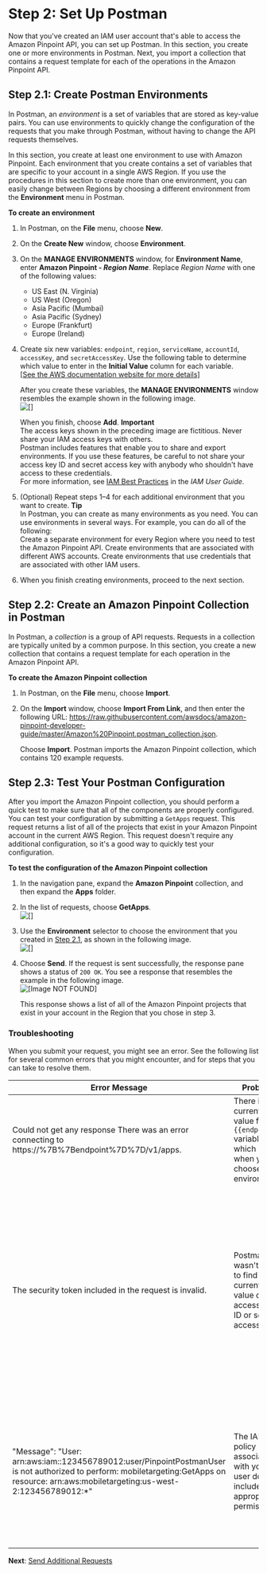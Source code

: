 # Step 2: Set Up Postman<a name="tutorials-using-postman-configuration"></a>

Now that you've created an IAM user account that's able to access the Amazon Pinpoint API, you can set up Postman\. In this section, you create one or more environments in Postman\. Next, you import a collection that contains a request template for each of the operations in the Amazon Pinpoint API\.

## Step 2\.1: Create Postman Environments<a name="tutorials-using-postman-configuration-create-environments"></a>

In Postman, an *environment* is a set of variables that are stored as key\-value pairs\. You can use environments to quickly change the configuration of the requests that you make through Postman, without having to change the API requests themselves\.

In this section, you create at least one environment to use with Amazon Pinpoint\. Each environment that you create contains a set of variables that are specific to your account in a single AWS Region\. If you use the procedures in this section to create more than one environment, you can easily change between Regions by choosing a different environment from the **Environment** menu in Postman\.

**To create an environment**

1. In Postman, on the **File** menu, choose **New**\.

1. On the **Create New** window, choose **Environment**\.

1. On the **MANAGE ENVIRONMENTS** window, for **Environment Name**, enter **Amazon Pinpoint \- *Region Name***\. Replace *Region Name* with one of the following values:
   + US East \(N\. Virginia\)
   + US West \(Oregon\)
   + Asia Pacific \(Mumbai\)
   + Asia Pacific \(Sydney\)
   + Europe \(Frankfurt\)
   + Europe \(Ireland\)

1. Create six new variables: `endpoint`, `region`, `serviceName`, `accountId`, `accessKey`, and `secretAccessKey`\. Use the following table to determine which value to enter in the **Initial Value** column for each variable\.    
[\[See the AWS documentation website for more details\]](http://docs.aws.amazon.com/pinpoint/latest/developerguide/tutorials-using-postman-configuration.html)

   After you create these variables, the **MANAGE ENVIRONMENTS** window resembles the example shown in the following image\.  
![\[\]](http://docs.aws.amazon.com/pinpoint/latest/developerguide/images/Postman_Tutorial_2.1_4.png)

   When you finish, choose **Add**\.
**Important**  
The access keys shown in the preceding image are fictitious\. Never share your IAM access keys with others\.  
Postman includes features that enable you to share and export environments\. If you use these features, be careful to not share your access key ID and secret access key with anybody who shouldn't have access to these credentials\.  
For more information, see [IAM Best Practices](https://docs.aws.amazon.com/IAM/latest/UserGuide/best-practices.html) in the *IAM User Guide*\.

1. \(Optional\) Repeat steps 1–4 for each additional environment that you want to create\.
**Tip**  
In Postman, you can create as many environments as you need\. You can use environments in several ways\. For example, you can do all of the following:  
Create a separate environment for every Region where you need to test the Amazon Pinpoint API\.
Create environments that are associated with different AWS accounts\.
Create environments that use credentials that are associated with other IAM users\.

1. When you finish creating environments, proceed to the next section\.

## Step 2\.2: Create an Amazon Pinpoint Collection in Postman<a name="tutorials-using-postman-configuration-create-pinpoint-collection"></a>

In Postman, a *collection* is a group of API requests\. Requests in a collection are typically united by a common purpose\. In this section, you create a new collection that contains a request template for each operation in the Amazon Pinpoint API\.

**To create the Amazon Pinpoint collection**

1. In Postman, on the **File** menu, choose **Import**\.

1. On the **Import** window, choose **Import From Link**, and then enter the following URL: [https://raw\.githubusercontent\.com/awsdocs/amazon\-pinpoint\-developer\-guide/master/Amazon%20Pinpoint\.postman\_collection\.json](https://raw.githubusercontent.com/awsdocs/amazon-pinpoint-developer-guide/master/Amazon%20Pinpoint.postman_collection.json)\. 

   Choose **Import**\. Postman imports the Amazon Pinpoint collection, which contains 120 example requests\.

## Step 2\.3: Test Your Postman Configuration<a name="tutorials-using-postman-configuration-test-operation"></a>

After you import the Amazon Pinpoint collection, you should perform a quick test to make sure that all of the components are properly configured\. You can test your configuration by submitting a `GetApps` request\. This request returns a list of all of the projects that exist in your Amazon Pinpoint account in the current AWS Region\. This request doesn't require any additional configuration, so it's a good way to quickly test your configuration\.

**To test the configuration of the Amazon Pinpoint collection**

1. In the navigation pane, expand the **Amazon Pinpoint** collection, and then expand the **Apps** folder\.

1. In the list of requests, choose **GetApps**\.  
![\[\]](http://docs.aws.amazon.com/pinpoint/latest/developerguide/images/Postman_Tutorial_2.3_2.png)

1. Use the **Environment** selector to choose the environment that you created in [Step 2\.1](#tutorials-using-postman-configuration-create-environments), as shown in the following image\.  
![\[\]](http://docs.aws.amazon.com/pinpoint/latest/developerguide/images/Postman_Tutorial_Environments.png)

1. Choose **Send**\. If the request is sent successfully, the response pane shows a status of `200 OK`\. You see a response that resembles the example in the following image\.  
![\[Image NOT FOUND\]](http://docs.aws.amazon.com/pinpoint/latest/developerguide/images/Postman_Tutorial_2.3_3.png)

   This response shows a list of all of the Amazon Pinpoint projects that exist in your account in the Region that you chose in step 3\.

### Troubleshooting<a name="tutorials-using-postman-configuration-test-operation-troubleshooting"></a>

When you submit your request, you might see an error\. See the following list for several common errors that you might encounter, and for steps that you can take to resolve them\.


| Error Message | Problem | Resolution | 
| --- | --- | --- | 
|  Could not get any response There was an error connecting to https://%7B%7Bendpoint%7D%7D/v1/apps\.  |  There is no current value for the `{{endpoint}}` variable, which is set when you choose an environment\.  | Use the environment selector to choose an environment\. | 
|  The security token included in the request is invalid\.  |  Postman wasn't able to find the current value of your access key ID or secret access key\.  |  Choose the gear icon near the environment selector, and then choose the current environment\. Make sure that the `accessKey` and `secretAccessKey` values appear in both the **INITIAL VALUE** and **CURRENT VALUE** columns, and that you entered the credentials correctly\.  | 
|  "Message": "User: arn:aws:iam::123456789012:user/PinpointPostmanUser is not authorized to perform: mobiletargeting:GetApps on resource: arn:aws:mobiletargeting:us\-west\-2:123456789012:\*"  |  The IAM policy associated with your user doesn't include the appropriate permissions\.  |  Make sure that your IAM user has the permissions that are described in [Step 1\.1](tutorials-using-postman-iam-user.md#tutorials-using-postman-iam-user-create-policy), and that you provided the correct credentials when you created the environment in [Step 2\.1](#tutorials-using-postman-configuration-create-environments)\.  | 

**Next**: [Send Additional Requests](tutorials-using-postman-sample-requests.md)